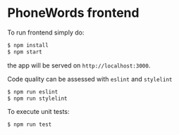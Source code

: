 # PhoneWords frontend

To run frontend simply do:
```bash
$ npm install
$ npm start
```

the app will be served on `http://localhost:3000`.

Code quality can be assessed with `eslint` and `stylelint`
```bash
$ npm run eslint
$ npm run stylelint
```

To execute unit tests:
```bash
$ npm run test
```
